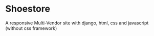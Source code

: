 # Shoestore
A responsive Multi-Vendor site with django, html, css and javascript (without css framework)
